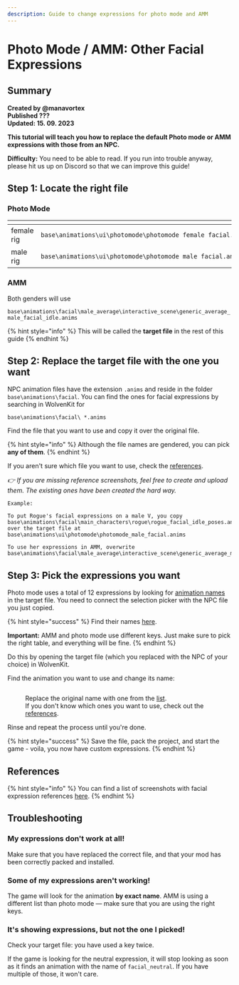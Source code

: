 ```yaml
---
description: Guide to change expressions for photo mode and AMM
---
```


# Photo Mode / AMM: Other Facial Expressions

## Summary <a href="#summary" id="summary"></a>

**Created by @manavortex**\
**Published ???**\
**Updated: 15. 09. 2023**

**This tutorial will teach you how to replace the default Photo mode or AMM expressions with those from an NPC.**&#x20;

**Difficulty:** You need to be able to read. If you run into trouble anyway, please hit us up on Discord so that we can improve this guide!

## Step 1: Locate the right file

### Photo Mode

<table data-header-hidden><thead><tr><th width="148"></th><th></th></tr></thead><tbody><tr><td>female rig</td><td><pre><code>base\animations\ui\photomode\photomode_female_facial.anims
</code></pre></td></tr><tr><td>male rig</td><td><pre><code>base\animations\ui\photomode\photomode_male_facial.anims
</code></pre></td></tr></tbody></table>

### AMM

Both genders will use

`base\animations\facial\male_average\interactive_scene\generic_average_male_facial_idle.anims`

{% hint style="info" %}
This will be called the **target file** in the rest of this guide
{% endhint %}

## Step 2: Replace the target file with the one you want

NPC animation files have the extension `.anims` and reside in the folder `base\animations\facial`. You can find the ones for facial expressions by searching in WolvenKit for

```
base\animations\facial\ *.anims
```

Find the file that you want to use and copy it over the original file.

{% hint style="info" %}
Although the file names are gendered, you can pick **any of them**.
{% endhint %}

&#x20;If you aren't sure which file you want to use, check the [references](../../references-lists-and-overviews/body/cheat-sheet-facial-expressions.md#expression-references-for-individual-npc-files).&#x20;

_👉 If you are missing reference screenshots, feel free to create and upload them. The existing ones have been created the hard way._

```
Example:

To put Rogue's facial expressions on a male V, you copy
base\animations\facial\main_characters\rogue\rogue_facial_idle_poses.anims
over the target file at 
base\animations\ui\photomode\photomode_male_facial.anims

To use her expressions in AMM, overwrite
base\animations\facial\male_average\interactive_scene\generic_average_male_facial_idle.anims
```

## Step 3: Pick the expressions you want

Photo mode uses a total of 12 expressions by looking for [animation names](../../references-lists-and-overviews/body/cheat-sheet-facial-expressions.md#photo-mode) in the target file. You need to connect the selection picker with the NPC file you just copied.&#x20;

{% hint style="success" %}
Find their names [here](../../references-lists-and-overviews/body/cheat-sheet-facial-expressions.md).

**Important:** AMM and photo mode use different keys. Just make sure to pick the right table, and everything will be fine.
{% endhint %}

Do this by opening the target file (which you replaced with the NPC of your choice) in WolvenKit.&#x20;

Find the animation you want to use and change its name:

<figure><img src="https://i.imgur.com/KYevLPa.png" alt=""><figcaption><p>Replace the original name with one from the <a href="../../references-lists-and-overviews/body/cheat-sheet-facial-expressions.md#photo-mode">list</a>. <br>If you don't know which ones you want to use, check out the <a href="../../references-lists-and-overviews/body/cheat-sheet-facial-expressions.md#expression-references-for-individual-npc-files">references</a>.</p></figcaption></figure>

Rinse and repeat the process until you're done.

{% hint style="success" %}
Save the file, pack the project, and start the game - voila, you now have custom expressions.
{% endhint %}

## References

{% hint style="info" %}
You can find a list of screenshots with facial expression references [here](../../references-lists-and-overviews/body/cheat-sheet-facial-expressions.md#expression-references-for-individual-npc-files).
{% endhint %}

## Troubleshooting

### My expressions don't work at all!

Make sure that you have replaced the correct file, and that your mod has been correctly packed and installed.

### Some of my expressions aren't working!

The game will look for the animation **by exact name**. AMM is using a different list than photo mode — make sure that you are using the right keys.

### It's showing expressions, but not the one I picked!

Check your target file: you have used a key twice.&#x20;

If the game is looking for the neutral expression, it will stop looking as soon as it finds an animation with the name of `facial_neutral`. If you have multiple of those, it won't care.
